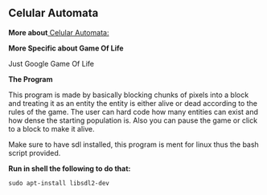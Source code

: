 ## Celular Automata

**More about**[ Celular Automata:](https://en.wikipedia.org/wiki/Cellular_automaton)

**More Specific about Game Of Life**

Just Google Game Of Life

**The Program**

This program is made by basically blocking chunks of pixels into a block and treating it as an entity the entity is either alive
or dead according to the rules of the game. The user can hard code how many entities can exist and how dense the starting
population is. Also you can pause the game or click to a block to make it alive. 

Make sure to have sdl installed, this program is ment for linux thus the bash script provided. 

**Run in shell the following to do that:**
```
sudo apt-install libsdl2-dev
```
